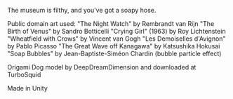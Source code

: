 The museum is filthy, and you've got a soapy hose.

Public domain art used:
"The Night Watch" by Rembrandt van Rijn
"The Birth of Venus" by Sandro Botticelli
"Crying Girl" (1963) by Roy Lichtenstein
"Wheatfield with Crows" by Vincent van Gogh
"Les Demoiselles d'Avignon" by Pablo Picasso
"The Great Wave off Kanagawa" by Katsushika Hokusai
"Soap Bubbles" by Jean-Baptiste-Siméon Chardin (bubble particle effect)

Origami Dog model by DeepDreamDimension and downloaded at TurboSquid

Made in Unity
